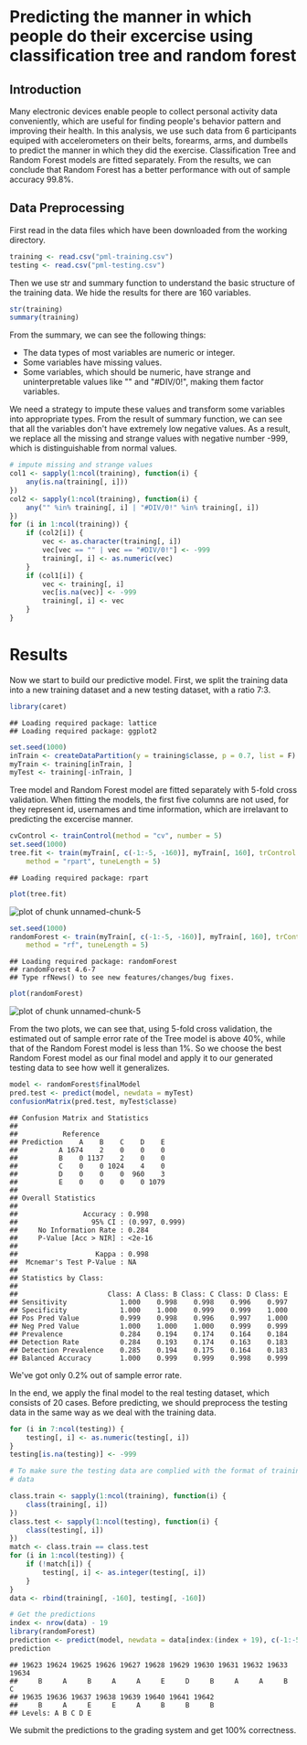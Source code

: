 Predicting the manner in which people do their excercise using classification tree and random forest
========================================================

## Introduction

Many electronic devices enable people to collect personal activity data conveniently, which are useful for finding people's behavior pattern and improving their health. In this analysis, we use such data from 6 participants equiped with accelerometers on their belts, forearms, arms, and dumbells to predict the manner in which they did the exercise. Classification Tree and Random Forest models are fitted separately. From the results, we can conclude that Random Forest has a better performance with out of sample accuracy 99.8%. 

## Data Preprocessing

First read in the data files which have been downloaded from the working directory. 


```r
training <- read.csv("pml-training.csv")
testing <- read.csv("pml-testing.csv")
```


Then we use str and summary function to understand the basic structure of the training data. We hide the results for there are 160 variables. 


```r
str(training)
summary(training)
```


From the summary, we can see the following things:  
- The data types of most variables are numeric or integer. 
- Some variables have missing values. 
- Some variables, which should be numeric, have strange and uninterpretable values like "" and "#DIV/0!", making them factor variables. 

We need a strategy to impute these values and transform some variables into appropriate types. From the result of summary function, we can see that all the variables don't have extremely low negative values. As a result, we replace all the missing and strange values with negative number -999, which is distinguishable from normal values. 


```r
# impute missing and strange values
col1 <- sapply(1:ncol(training), function(i) {
    any(is.na(training[, i]))
})
col2 <- sapply(1:ncol(training), function(i) {
    any("" %in% training[, i] | "#DIV/0!" %in% training[, i])
})
for (i in 1:ncol(training)) {
    if (col2[i]) {
        vec <- as.character(training[, i])
        vec[vec == "" | vec == "#DIV/0!"] <- -999
        training[, i] <- as.numeric(vec)
    }
    if (col1[i]) {
        vec <- training[, i]
        vec[is.na(vec)] <- -999
        training[, i] <- vec
    }
}
```


# Results

Now we start to build our predictive model. First, we split the training data into a new training dataset and a new testing dataset, with a ratio 7:3. 


```r
library(caret)
```

```
## Loading required package: lattice
## Loading required package: ggplot2
```

```r
set.seed(1000)
inTrain <- createDataPartition(y = training$classe, p = 0.7, list = F)
myTrain <- training[inTrain, ]
myTest <- training[-inTrain, ]
```


Tree model and Random Forest model are fitted separately with 5-fold cross validation. When fitting the models, the first five columns are not used, for they represent id, usernames and time information, which are irrelavant to predicting the excercise manner.   


```r
cvControl <- trainControl(method = "cv", number = 5)
set.seed(1000)
tree.fit <- train(myTrain[, c(-1:-5, -160)], myTrain[, 160], trControl = cvControl, 
    method = "rpart", tuneLength = 5)
```

```
## Loading required package: rpart
```

```r
plot(tree.fit)
```

![plot of chunk unnamed-chunk-5](figure/unnamed-chunk-51.png) 

```r
set.seed(1000)
randomForest <- train(myTrain[, c(-1:-5, -160)], myTrain[, 160], trControl = cvControl, 
    method = "rf", tuneLength = 5)
```

```
## Loading required package: randomForest
## randomForest 4.6-7
## Type rfNews() to see new features/changes/bug fixes.
```

```r
plot(randomForest)
```

![plot of chunk unnamed-chunk-5](figure/unnamed-chunk-52.png) 


From the two plots, we can see that, using 5-fold cross validation, the estimated out of sample error rate of the Tree model is above 40%, while that of the Random Forest model is less than 1%. So we choose the best Random Forest model as our final model and apply it to our generated testing data to see how well it generalizes. 


```r
model <- randomForest$finalModel
pred.test <- predict(model, newdata = myTest)
confusionMatrix(pred.test, myTest$classe)
```

```
## Confusion Matrix and Statistics
## 
##           Reference
## Prediction    A    B    C    D    E
##          A 1674    2    0    0    0
##          B    0 1137    2    0    0
##          C    0    0 1024    4    0
##          D    0    0    0  960    3
##          E    0    0    0    0 1079
## 
## Overall Statistics
##                                         
##                Accuracy : 0.998         
##                  95% CI : (0.997, 0.999)
##     No Information Rate : 0.284         
##     P-Value [Acc > NIR] : <2e-16        
##                                         
##                   Kappa : 0.998         
##  Mcnemar's Test P-Value : NA            
## 
## Statistics by Class:
## 
##                      Class: A Class: B Class: C Class: D Class: E
## Sensitivity             1.000    0.998    0.998    0.996    0.997
## Specificity             1.000    1.000    0.999    0.999    1.000
## Pos Pred Value          0.999    0.998    0.996    0.997    1.000
## Neg Pred Value          1.000    1.000    1.000    0.999    0.999
## Prevalence              0.284    0.194    0.174    0.164    0.184
## Detection Rate          0.284    0.193    0.174    0.163    0.183
## Detection Prevalence    0.285    0.194    0.175    0.164    0.183
## Balanced Accuracy       1.000    0.999    0.999    0.998    0.999
```


We've got only 0.2% out of sample error rate. 

In the end, we apply the final model to the real testing dataset, which consists of 20 cases. Before predicting, we should preprocess the testing data in the same way as we deal with the training data. 


```r
for (i in 7:ncol(testing)) {
    testing[, i] <- as.numeric(testing[, i])
}
testing[is.na(testing)] <- -999

# To make sure the testing data are complied with the format of training
# data

class.train <- sapply(1:ncol(training), function(i) {
    class(training[, i])
})
class.test <- sapply(1:ncol(testing), function(i) {
    class(testing[, i])
})
match <- class.train == class.test
for (i in 1:ncol(testing)) {
    if (!match[i]) {
        testing[, i] <- as.integer(testing[, i])
    }
}
data <- rbind(training[, -160], testing[, -160])

# Get the predictions
index <- nrow(data) - 19
library(randomForest)
prediction <- predict(model, newdata = data[index:(index + 19), c(-1:-5)])
prediction
```

```
## 19623 19624 19625 19626 19627 19628 19629 19630 19631 19632 19633 19634 
##     B     A     B     A     A     E     D     B     A     A     B     C 
## 19635 19636 19637 19638 19639 19640 19641 19642 
##     B     A     E     E     A     B     B     B 
## Levels: A B C D E
```


We submit the predictions to the grading system and get 100% correctness.
